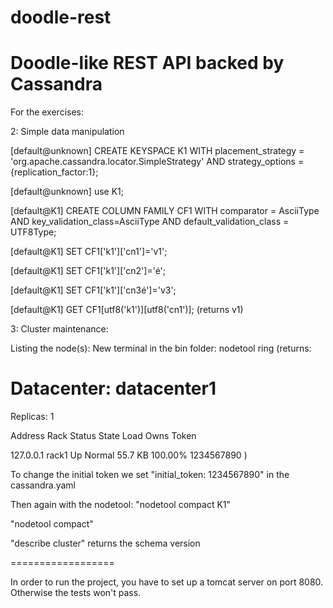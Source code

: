 doodle-rest
===========

Doodle-like REST API backed by Cassandra
========================

For the exercises:

2: Simple data manipulation

[default@unknown] CREATE KEYSPACE K1
WITH placement_strategy = 'org.apache.cassandra.locator.SimpleStrategy'
AND strategy_options = {replication_factor:1};

[default@unknown] use K1;

[default@K1] CREATE COLUMN FAMILY CF1
WITH comparator = AsciiType
AND key_validation_class=AsciiType
AND default_validation_class = UTF8Type;

[default@K1] SET CF1['k1']['cn1']='v1';

[default@K1] SET CF1['k1']['cn2']='é';

[default@K1] SET CF1['k1']['cn3é']='v3';

[default@K1] GET CF1[utf8('k1')][utf8('cn1')]; (returns v1)


3: Cluster maintenance:

Listing the node(s): New terminal in the bin folder:
nodetool ring (returns: 

Datacenter: datacenter1
==========
Replicas: 1

Address    Rack        Status State   Load            Owns                Token                                       

127.0.0.1  rack1       Up     Normal  55.7 KB         100.00%             1234567890     )       

To change the initial token we set "initial_token: 1234567890" in the cassandra.yaml

Then again with the nodetool: "nodetool compact K1"

"nodetool compact"

"describe cluster" returns the schema version


==================


In order to run the project, you have to set up a tomcat server on port 8080. Otherwise the tests won't pass.



